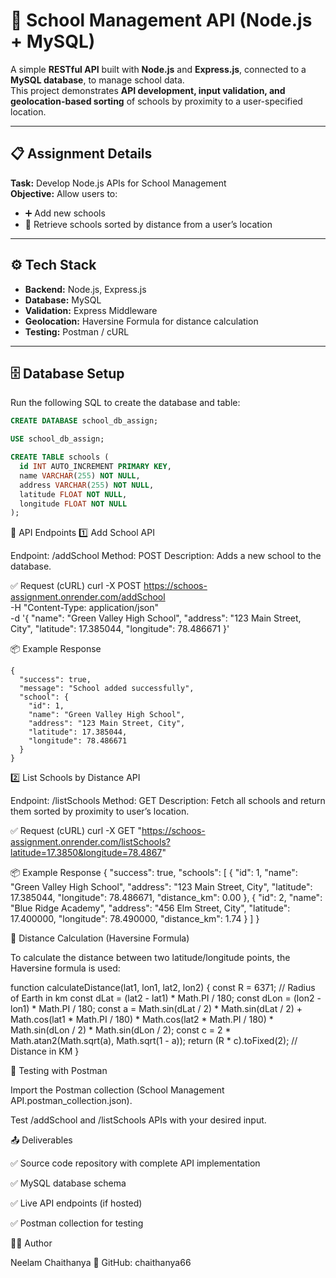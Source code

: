 # 🏫 School Management API (Node.js + MySQL)

A simple **RESTful API** built with **Node.js** and **Express.js**, connected to a **MySQL database**, to manage school data.  
This project demonstrates **API development, input validation, and geolocation-based sorting** of schools by proximity to a user-specified location.  

---

## 📋 Assignment Details
**Task:** Develop Node.js APIs for School Management  
**Objective:** Allow users to:
- ➕ Add new schools  
- 📍 Retrieve schools sorted by distance from a user’s location  

---

## ⚙️ Tech Stack
- **Backend:** Node.js, Express.js  
- **Database:** MySQL  
- **Validation:** Express Middleware  
- **Geolocation:** Haversine Formula for distance calculation  
- **Testing:** Postman / cURL  

---

## 🗄️ Database Setup
Run the following SQL to create the database and table:

```sql
CREATE DATABASE school_db_assign;

USE school_db_assign;

CREATE TABLE schools (
  id INT AUTO_INCREMENT PRIMARY KEY,
  name VARCHAR(255) NOT NULL,
  address VARCHAR(255) NOT NULL,
  latitude FLOAT NOT NULL,
  longitude FLOAT NOT NULL
);
```
🚀 API Endpoints
1️⃣ Add School API

Endpoint: /addSchool
Method: POST
Description: Adds a new school to the database.

✅ Request (cURL)
curl -X POST https://schoos-assignment.onrender.com/addSchool \
  -H "Content-Type: application/json" \
  -d '{
    "name": "Green Valley High School",
    "address": "123 Main Street, City",
    "latitude": 17.385044,
    "longitude": 78.486671
  }'

📦 Example Response
```
{
  "success": true,
  "message": "School added successfully",
  "school": {
    "id": 1,
    "name": "Green Valley High School",
    "address": "123 Main Street, City",
    "latitude": 17.385044,
    "longitude": 78.486671
  }
}
```
2️⃣ List Schools by Distance API

Endpoint: /listSchools
Method: GET
Description: Fetch all schools and return them sorted by proximity to user’s location.

✅ Request (cURL)
curl -X GET "https://schoos-assignment.onrender.com/listSchools?latitude=17.3850&longitude=78.4867"

📦 Example Response
{
  "success": true,
  "schools": [
    {
      "id": 1,
      "name": "Green Valley High School",
      "address": "123 Main Street, City",
      "latitude": 17.385044,
      "longitude": 78.486671,
      "distance_km": 0.00
    },
    {
      "id": 2,
      "name": "Blue Ridge Academy",
      "address": "456 Elm Street, City",
      "latitude": 17.400000,
      "longitude": 78.490000,
      "distance_km": 1.74
    }
  ]
}

📐 Distance Calculation (Haversine Formula)

To calculate the distance between two latitude/longitude points, the Haversine formula is used:

function calculateDistance(lat1, lon1, lat2, lon2) {
  const R = 6371; // Radius of Earth in km
  const dLat = (lat2 - lat1) * Math.PI / 180;
  const dLon = (lon2 - lon1) * Math.PI / 180;
  const a =
    Math.sin(dLat / 2) * Math.sin(dLat / 2) +
    Math.cos(lat1 * Math.PI / 180) *
    Math.cos(lat2 * Math.PI / 180) *
    Math.sin(dLon / 2) * Math.sin(dLon / 2);
  const c = 2 * Math.atan2(Math.sqrt(a), Math.sqrt(1 - a));
  return (R * c).toFixed(2); // Distance in KM
}

🧪 Testing with Postman

Import the Postman collection (School Management API.postman_collection.json).

Test /addSchool and /listSchools APIs with your desired input.

📤 Deliverables

✅ Source code repository with complete API implementation

✅ MySQL database schema

✅ Live API endpoints (if hosted)

✅ Postman collection for testing

👨‍💻 Author

Neelam Chaithanya
📌 GitHub: chaithanya66

